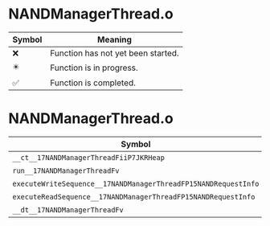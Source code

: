 # NANDManagerThread.o
| Symbol | Meaning 
| ------------- | ------------- 
| :x: | Function has not yet been started. 
| :eight_pointed_black_star: | Function is in progress. 
| :white_check_mark: | Function is completed. 


# NANDManagerThread.o
| Symbol | Decompiled? |
| ------------- | ------------- |
| `__ct__17NANDManagerThreadFiiP7JKRHeap` | :x: |
| `run__17NANDManagerThreadFv` | :x: |
| `executeWriteSequence__17NANDManagerThreadFP15NANDRequestInfo` | :x: |
| `executeReadSequence__17NANDManagerThreadFP15NANDRequestInfo` | :x: |
| `__dt__17NANDManagerThreadFv` | :x: |
